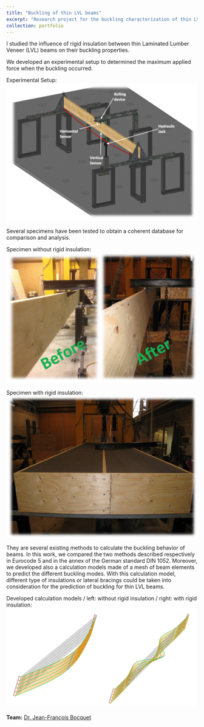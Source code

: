 ```yaml
---
title: "Buckling of thin LVL beams"
excerpt: "Research project for the buckling characterization of thin LVL beams <br/><img src='/images/bucklingLVL.png'>"
collection: portfolio
---
```

I studied the influence of rigid insulation between thin Laminated Lumber Veneer (LVL) beams on their buckling properties.

We developed an experimental setup to determined the maximum applied force when the buckling occurred.

Experimental Setup:
![Image](/images/buckling08.png)

Several specimens have been tested to obtain a coherent database for comparison and analysis.

Specimen without rigid insulation:
![Image](/images/buckling04.png)

Specimen with rigid insulation:
![Image](/images/buckling06.png)

They are several existing methods to calculate the buckling behavior of beams. In this work, we compared the two methods described respectively in Eurocode 5 and in the annex of the German standard DIN 1052. Moreover, we developed also a calculation models made of a mesh of beam elements to predict the different buckling modes. With this calculation model, different type of insulations or lateral bracings could be taken into consideration for the prediction of buckling for thin LVL beams.

Developed calculation models / left: without rigid insulation / right: with rigid insulation:
![Image](/images/buckling07.png)

**Team:** [Dr. Jean-François Bocquet](http://lermab.univ-lorraine.fr/membres/bocquet-jean-francois)
